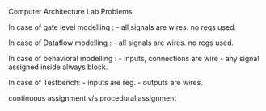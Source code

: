 Computer Architecture Lab Problems

In case of gate level modelling :
    - all signals are wires. no regs used.
    
In case of Dataflow modelling :
    - all signals are wires. no regs used.

In case of behavioral modelling :
    - inputs, connections are wire
    - any signal assigned inside always block.

In case of Testbench:
    - inputs are reg.
    - outputs are wires.

continuous assignment v/s procedural assignment